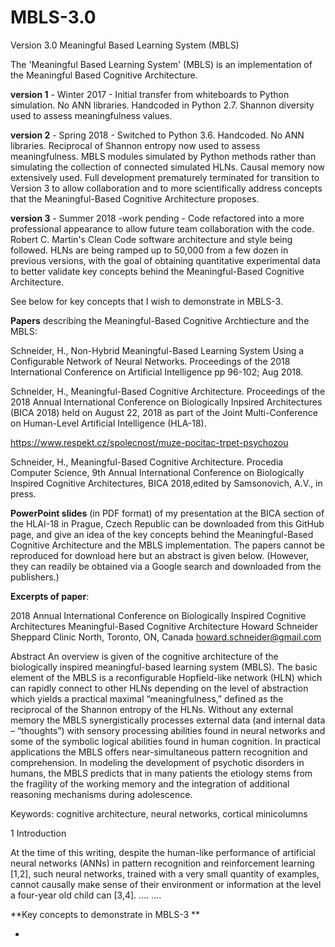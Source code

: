 # MBLS-3.0
Version 3.0  Meaningful Based Learning System (MBLS)

The 'Meaningful Based Learning System' (MBLS) is an implementation of the Meaningful Based Cognitive Architecture.

**version 1** - Winter 2017 - Initial transfer from whiteboards to Python simulation. No ANN libraries. Handcoded in Python 2.7.
Shannon diversity used to assess meaningfulness values.

**version 2** - Spring 2018 - Switched to Python 3.6. Handcoded. No ANN libraries. Reciprocal of Shannon entropy now used to assess meaningfulness. MBLS modules simulated by Python methods rather than simulating the collection of connected simulated HLNs. Causal memory now extensively used. Full development prematurely terminated for transition to Version 3 to allow collaboration and to more scientifically address concepts that the Meaningful-Based Cognitive Architecture proposes.

**version 3** - Summer 2018 -work pending - Code refactored into a more professional appearance to allow future team collaboration with the code. Robert C. Martin's Clean Code software architecture and style being followed. HLNs are being ramped up to 50,000 from a few dozen in previous versions, with the goal of obtaining quantitative experimental data to better validate key concepts behind the Meaningful-Based Cognitive Architecture.

See below for key concepts that I wish to demonstrate in MBLS-3. 

**Papers** describing the Meaningful-Based Cognitive Archtiecture and the MBLS:

Schneider, H., Non-Hybrid Meaningful-Based Learning System Using a Configurable Network of Neural Networks. Proceedings of the 2018 International Conference on Artificial Intelligence pp 96-102; Aug 2018.

Schneider, H., Meaningful-Based Cognitive Architecture. Proceedings of the 2018 Annual International Conference on Biologically Inpsired Architectures (BICA 2018) held on August 22, 2018 as part of the Joint Multi-Conference on Human-Level Artificial Intelligence (HLA-18).

https://www.respekt.cz/spolecnost/muze-pocitac-trpet-psychozou

Schneider, H., Meaningful-Based Cognitive Architecture. Procedia Computer Science, 9th Annual International Conference on Biologically Inspired Cognitive Architectures, BICA 2018,edited by Samsonovich, A.V.,  in press.

**PowerPoint slides** (in PDF format) of my presentation at the BICA section of the HLAI-18 in Prague, Czech Republic can be downloaded from this GitHub page, and give an idea of the key concepts behind the Meaningful-Based Cognitive Architecture and the MBLS implementation. The papers cannot be reproduced for download here but an abstract is given below. (However, they can readily be obtained via a Google search and downloaded from the publishers.)

**Excerpts of paper**:

2018 Annual International Conference on Biologically Inspired Cognitive Architectures
Meaningful-Based Cognitive Architecture
Howard Schneider
Sheppard Clinic North, Toronto, ON, Canada
howard.schneider@gmail.com 


Abstract
An overview is given of the cognitive architecture of the biologically inspired meaningful-based learning system (MBLS). The basic element of the MBLS is a reconfigurable Hopfield-like network (HLN) which can rapidly connect to other HLNs depending on the level of abstraction which yields a practical maximal “meaningfulness,” defined as the reciprocal of the Shannon entropy of the HLNs. Without any external memory the MBLS synergistically processes external data (and internal data – “thoughts”) with sensory processing abilities found in neural networks and some of the symbolic logical abilities found in human cognition. In practical applications the MBLS offers near-simultaneous pattern recognition and comprehension. In modeling the development of psychotic disorders in humans, the MBLS predicts that in many patients the etiology stems from the fragility of the working memory and the integration of additional reasoning mechanisms during adolescence. 

Keywords: cognitive architecture, neural networks, cortical minicolumns

1 Introduction
    
At the time of this writing, despite the human-like performance of artificial neural networks (ANNs) in pattern recognition and reinforcement learning [1,2], such neural networks, trained with a very small quantity of examples, cannot causally make sense of their environment or information at the level a four-year old child can [3,4].
    ....
    ....
    
 **Key concepts to demonstrate in MBLS-3 **
 
 -
    
   
  
